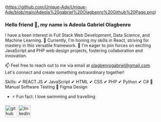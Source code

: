 (https://github.com/Unique-Ade/Unique-Ade/blob/main/Adeola%20gabriel%20Olagbenro%20Github%20Page.png)

### Hello friend 👋, my name is Adeola Gabriel Olagbenro
I have a keen interest in Full Stack Web Development, Data Science, and Machine Learning. 🌱 Currently, I'm honing my skills in React, striving for mastery in this versatile framework.
💞️ I'm eager to join forces on exciting JavaScript and PHP web design projects, fostering collaboration and innovation.

📫 Feel free to reach out to me via email at olagbenrogabriel@gmail.com. Let's connect and create something extraordinary together!

Skills:
✔ REACT.JS
✔ JavaScript
✔ HTML
✔ CSS 
✔ PHP 
✔ Python
✔ C#
💎 Manual Software Testing 
💎 Figma Design

- ⚡ Fun fact: I love swimming and travelling 


[<img src='https://cdn.jsdelivr.net/npm/simple-icons@3.0.1/icons/github.svg' alt='github' height='40'>](https://github.com/https://github.com/Unique-Ade)  [<img src='https://cdn.jsdelivr.net/npm/simple-icons@3.0.1/icons/linkedin.svg' alt='linkedin' height='40'>](https://www.linkedin.com/in/https://www.linkedin.com/in/olagbenro-adeola?lipi=urn%3Ali%3Apage%3Ad_flagship3_profile_view_base_contact_details%3B0WQTJrK3QpyREdRwkGR0Hw%3D%3D/)  

